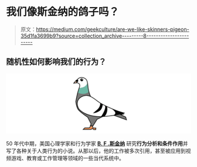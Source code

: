 # 我们像斯金纳的鸽子吗？

> 原文：<https://medium.com/geekculture/are-we-like-skinners-pigeon-35d1fa3699b9?source=collection_archive---------8----------------------->

## 随机性如何影响我们的行为？

![](img/2c2787e6dc8cd0c9f6ffafb766620bce.png)

50 年代中期，美国心理学家和行为学家 [**B. F .斯金纳**](https://en.wikipedia.org/wiki/B._F._Skinner) 研究**行为分析和条件作用**并写了各种关于人类行为的小说。从那以后，他的工作被多次引用，甚至被应用到视频游戏、教育或工作管理等领域的一些当代系统中。